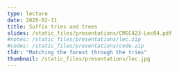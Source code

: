 ```yaml
---
type: lecture
date: 2020-02-11
title: Suffix tries and trees
slides: /static_files/presentations/CMSC423-Lec04.pdf
#notes: /static_files/presentations/lec.zip
#codes: /static_files/presentations/code.zip
tldr: "Matching the forest through the tries"
thumbnail: /static_files/presentations/lec.jpg
---
```

